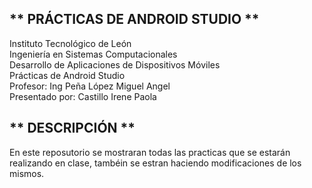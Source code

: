 ## ** PRÁCTICAS DE ANDROID STUDIO ** <br>
Instituto Tecnológico de León <br>
Ingeniería en Sistemas Computacionales <br>
Desarrollo de Aplicaciones de Dispositivos Móviles <br>
Prácticas de Android Studio <br>
Profesor: Ing Peña López Miguel Angel <br>
Presentado por: Castillo Irene Paola <br>

## ** DESCRIPCIÓN **

En este reposutorio se mostraran todas las practicas que se estarán realizando en clase, tambéin se estran haciendo modificaciones de los mismos.
